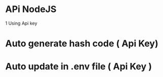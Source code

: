 # APi NodeJS 

1 Using Api key
# Auto generate hash code ( Api Key) 
# Auto update in .env file ( Api Key )
